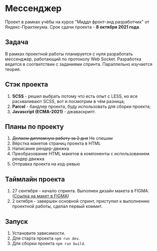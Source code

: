 # Мессенджер
Проект в рамках учёбы на курсе "Миддл фронт-энд разработчик" от Яндекс-Практикума. Срок сдачи проекта - **8 октября 2021 года**.

## Задача
В рамках проектной работы планируется с нуля разработать мессенджер, работающий по протоколу Web Socket. Разработка ведется
в соответствии с заданиями спринта. Параллельно изучается теория.

## Стэк проекта
1) **SCSS** - решил выбрать потому что есть опыт с LESS, но все расхваливают SCSS, вот и посмотрим в чём разница;
2) **Parcel** - бандлер проекта, буду использовать для сборки проекта;
3) **Javascript (ECMA-2021)** - джаваскрипт.

## Планы по проекту
1) ~~Делаем дипломную работу за 2 дня~~ Не спешим
2) Вёрстка макетов страниц проекта в HTML
3) Написание рендер-движка
4) Преобразование HTML макетов в компоненты с использованием рендер движка
4) Отправка проекта на код-ревью

## Таймлайн проекта
1) 27 сентября - начало спринта. Выполнен дизайн макета в FIGMA. ([Ссылка на макет в FIGMA](https://www.figma.com/file/d1jGyXq8brbb92FTzOIIJI/Messenger-Praktikum?node-id=0%3A1))
2) 2 октября - завершен основной спринт, приступил к выполнению проектной работы, сделал первый коммит.

## Запуск
1) Установите зависимости. 
2) Для старта проекта `npm run dev`. 
3) Для сборки проекта `npm run build`.
